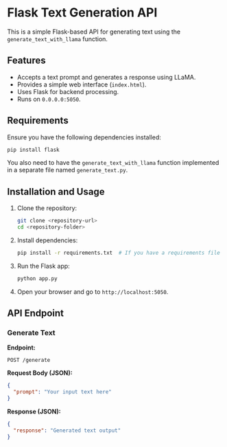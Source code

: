 # Flask Text Generation API

This is a simple Flask-based API for generating text using the `generate_text_with_llama` function.

## Features
- Accepts a text prompt and generates a response using LLaMA.
- Provides a simple web interface (`index.html`).
- Uses Flask for backend processing.
- Runs on `0.0.0.0:5050`.

## Requirements
Ensure you have the following dependencies installed:

```bash
pip install flask
```

You also need to have the `generate_text_with_llama` function implemented in a separate file named `generate_text.py`.

## Installation and Usage

1. Clone the repository:
   ```bash
   git clone <repository-url>
   cd <repository-folder>
   ```
2. Install dependencies:
   ```bash
   pip install -r requirements.txt  # If you have a requirements file
   ```
3. Run the Flask app:
   ```bash
   python app.py
   ```
4. Open your browser and go to `http://localhost:5050`.

## API Endpoint
### Generate Text

**Endpoint:**
```
POST /generate
```

**Request Body (JSON):**
```json
{
  "prompt": "Your input text here"
}
```

**Response (JSON):**
```json
{
  "response": "Generated text output"
}
```


